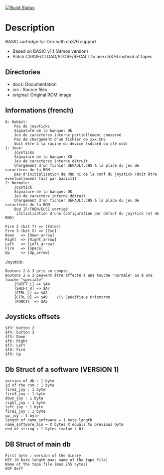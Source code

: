 [![Build Status](https://travis-ci.org/orix-software/basic.svg?branch=master)](https://travis-ci.org/orix-software/basic)

# Description
BASIC cartridge for Orix with ch376 support

- Based on BASIC v1.1 (Atmos version)
- Patch CSAVE/CLOAD/STORE/RECALL to use ch376 instead of tapes

## Directories
- docs: Documentation
- src : Source files
- original: Original ROM image

## Informations (french)

    0: Hobbit:
        Pas de joysticks
        Signature de la banque: Ok
        Jeu de caractères interne partiellement conservé
        Pas de chargement d'un fichier de xxx.CHS
        doit être à la racine du device (sdcard ou clé usb)
    1: Jeux:
        Joysticks
        Signature de la banque: KO
        Jeu de caractères interne détruit
        Chargement d'un fichier DEFAULT.CHS à la place du jeu de caractères de la ROM
        pas d'initialisation de RND ni de la conf du joystick (doit être éventuellement fait par basic11)
    2: Normale:
        Joystick
        Signature de la banque: OK
        Jeu de caractère interne détruit
        Chargement d'un fichier DEFAULT.CHS à la place du jeu de caractères de la ROM
        Bug IF/THEN/ELSE corrigé
         initialisation d'une configuration par défaut du joystick (et de RND)

    Fire 2 (bit 7) => [Enter]
    Fire 3 (bit 5) => [Esc]
    Down   => [Down_arrow]
    Right  => [Right_arrow]
    Left   => [Left_arrow]
    Fire   => [Space]
    Up     => [Up_arrow]

Joystick:

    Boutons 2 & 3 pris en compte
    Boutons 2 & 3 peuvent être affecté à une touche "normale" ou à une touche "spéciale"
        [SHIFT_L] => $A4
        [SHIFT_R] => $A7
        [CTRL_L] => $A2
        [CTRL_R] => $A0    /!\ Spécifique Oricutron
        [FUNCT]  => $A5

## Joysticks offsets
    $f3: button 2
    $f4: button 3
    $f5: Down
    $f6: Right
    $f7: Left
    $f8: Fire
    $f9: Up

## Db Struct of a software (VERSION 1)
    version of db : 1 byte
    id of the rom : 1 byte
    fire2_joy : 1 byte
    fire3_joy : 1 byte            
    down_joy : 1 byte
    right_joy : 1 byte
    left_joy : 1 byte
    fire1_joy : 1 byte
    up_joy : 1 byte
    length of name_software = 1 byte length 
    name_software_bin = X bytes X equals to previous byte
    end of string : 1 bytes (value : 0)

## DB Struct of main db
    First byte : version of the binary
    KEY (8 byte length max: name of the tape file)
    Name of the tape file (max 255 bytes)
    EOF 0xff


